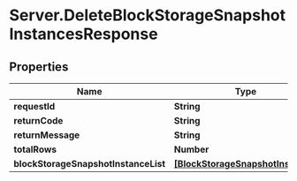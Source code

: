 # Server.DeleteBlockStorageSnapshotInstancesResponse

## Properties
Name | Type | Description | Notes
------------ | ------------- | ------------- | -------------
**requestId** | **String** |  | [optional] 
**returnCode** | **String** |  | [optional] 
**returnMessage** | **String** |  | [optional] 
**totalRows** | **Number** |  | [optional] 
**blockStorageSnapshotInstanceList** | [**[BlockStorageSnapshotInstance]**](BlockStorageSnapshotInstance.md) |  | [optional] 


